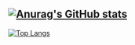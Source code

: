 [![Anurag's GitHub stats](https://github-readme-stats.vercel.app/api?username=immediately233)](https://github.com/anuraghazra/github-readme-stats)
---
[![Top Langs](https://github-readme-stats.vercel.app/api/top-langs/?username=immediately233&layout=compact)](https://github.com/anuraghazra/github-readme-stats)
<!--
**immediately233/immediately233** is a ✨ _special_ ✨ repository because its `README.md` (this file) appears on your GitHub profile.


摸鱼~
